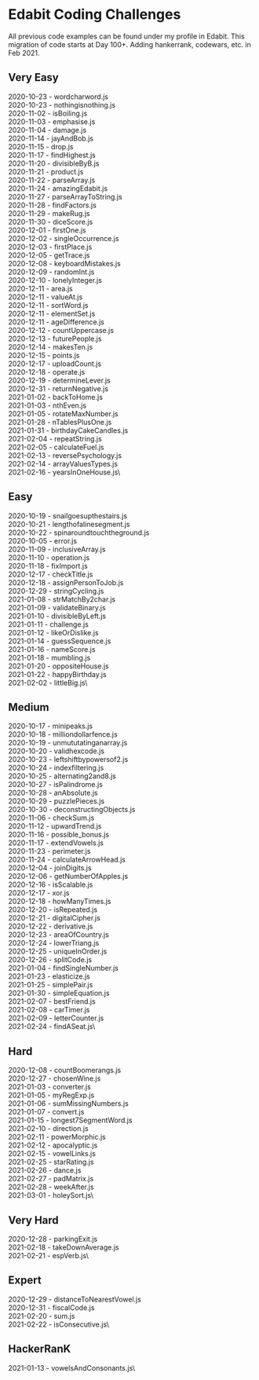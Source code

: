 # Edabit Coding Challenges

All previous code examples can be found under my profile in Edabit. This migration of code starts at Day 100+. Adding hankerrank, codewars, etc. in Feb 2021.

## Very Easy

2020-10-23 - wordcharword.js\
2020-10-23 - nothingisnothing.js\
2020-11-02 - isBoiling.js\
2020-11-03 - emphasise.js\
2020-11-04 - damage.js\
2020-11-14 - jayAndBob.js\
2020-11-15 - drop.js\
2020-11-17 - findHighest.js\
2020-11-20 - divisibleByB.js\
2020-11-21 - product.js\
2020-11-22 - parseArray.js\
2020-11-24 - amazingEdabit.js\
2020-11-27 - parseArrayToString.js\
2020-11-28 - findFactors.js\
2020-11-29 - makeRug.js\
2020-11-30 - diceScore.js\
2020-12-01 - firstOne.js\
2020-12-02 - singleOccurrence.js\
2020-12-03 - firstPlace.js\
2020-12-05 - getTrace.js\
2020-12-08 - keyboardMistakes.js\
2020-12-09 - randomInt.js\
2020-12-10 - lonelyInteger.js\
2020-12-11 - area.js\
2020-12-11 - valueAt.js\
2020-12-11 - sortWord.js\
2020-12-11 - elementSet.js\
2020-12-11 - ageDifference.js\
2020-12-12 - countUppercase.js\
2020-12-13 - futurePeople.js\
2020-12-14 - makesTen.js\
2020-12-15 - points.js\
2020-12-17 - uploadCount.js\
2020-12-18 - operate.js\
2020-12-19 - determineLever.js\
2020-12-31 - returnNegative.js\
2021-01-02 - backToHome.js\
2021-01-03 - nthEven.js\
2021-01-05 - rotateMaxNumber.js\
2021-01-28 - nTablesPlusOne.js\
2021-01-31 - birthdayCakeCandles.js\
2021-02-04 - repeatString.js\
2021-02-05 - calculateFuel.js\
2021-02-13 - reversePsychology.js\
2021-02-14 - arrayValuesTypes.js\
2021-02-16 - yearsInOneHouse.js\

## Easy

2020-10-19 - snailgoesupthestairs.js\
2020-10-21 - lengthofalinesegment.js\
2020-10-22 - spinaroundtouchtheground.js\
2020-10-05 - error.js\
2020-11-09 - inclusiveArray.js\
2020-11-10 - operation.js\
2020-11-18 - fixImport.js\
2020-12-17 - checkTitle.js\
2020-12-18 - assignPersonToJob.js\
2020-12-29 - stringCycling.js\
2021-01-08 - strMatchBy2char.js\
2021-01-09 - validateBinary.js\
2021-01-10 - divisibleByLeft.js\
2021-01-11 - challenge.js\
2021-01-12 - likeOrDislike.js\
2021-01-14 - guessSequence.js\
2021-01-16 - nameScore.js\
2021-01-18 - mumbling.js\
2021-01-20 - oppositeHouse.js\
2021-01-22 - happyBirthday.js\
2021-02-02 - littleBig.js\

## Medium

2020-10-17 - minipeaks.js\
2020-10-18 - milliondollarfence.js\
2020-10-19 - unmututatinganarray.js\
2020-10-20 - validhexcode.js\
2020-10-23 - leftshiftbypowersof2.js\
2020-10-24 - indexfiltering.js\
2020-10-25 - alternating2and8.js\
2020-10-27 - isPalindrome.js\
2020-10-28 - anAbsolute.js\
2020-10-29 - puzzlePieces.js\
2020-10-30 - deconstructingObjects.js\
2020-11-06 - checkSum.js\
2020-11-12 - upwardTrend.js\
2020-11-16 - possible_bonus.js\
2020-11-17 - extendVowels.js\
2020-11-23 - perimeter.js\
2020-11-24 - calculateArrowHead.js\
2020-12-04 - joinDigits.js\
2020-12-06 - getNumberOfApples.js\
2020-12-16 - isScalable.js\
2020-12-17 - xor.js\
2020-12-18 - howManyTimes.js\
2020-12-20 - isRepeated.js\
2020-12-21 - digitalCipher.js\
2020-12-22 - derivative.js\
2020-12-23 - areaOfCountry.js\
2020-12-24 - lowerTriang.js\
2020-12-25 - uniqueInOrder.js\
2020-12-26 - splitCode.js\
2021-01-04 - findSingleNumber.js\
2021-01-23 - elasticize.js\
2021-01-25 - simplePair.js\
2021-01-30 - simpleEquation.js\
2021-02-07 - bestFriend.js\
2021-02-08 - carTimer.js\
2021-02-09 - letterCounter.js\
2021-02-24 - findASeat.js\

## Hard

2020-12-08 - countBoomerangs.js\
2020-12-27 - chosenWine.js\
2021-01-03 - converter.js\
2021-01-05 - myRegExp.js\
2021-01-06 - sumMissingNumbers.js\
2021-01-07 - convert.js\
2021-01-15 - longest7SegmentWord.js\
2021-02-10 - direction.js\
2021-02-11 - powerMorphic.js\
2021-02-12 - apocalyptic.js\
2021-02-15 - vowelLinks.js\
2021-02-25 - starRating.js\
2021-02-26 - dance.js\
2021-02-27 - padMatrix.js\
2021-02-28 - weekAfter.js\
2021-03-01 - holeySort.js\

## Very Hard

2020-12-28 - parkingExit.js\
2021-02-18 - takeDownAverage.js\
2021-02-21 - espVerb.js\

## Expert

2020-12-29 - distanceToNearestVowel.js\
2020-12-31 - fiscalCode.js\
2021-02-20 - sum.js\
2021-02-22 - isConsecutive.js\

## HackerRanK

2021-01-13 - vowelsAndConsonants.js\
